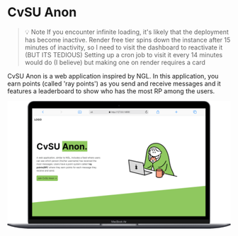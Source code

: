 # CvSU Anon

> :bulb: Note
> If you encounter infinite loading, it's likely that the deployment has become inactive. Render free tier spins down the instance after 15 minutes of inactivity, so I need to visit the dashboard to reactivate it (BUT ITS TEDIOUS) Setting up a cron job to visit it every 14 minutes would do (I believe) but making one on render requires a card

CvSU Anon is a web application inspired by NGL. In this application, you earn points (called 'ray points') as you send and receive messages and it features a leaderboard to show who has the most RP among the users.

![MACBOOK_PREVIEW](./cvsu_anon_app/static/images/macbook-prev.png)
